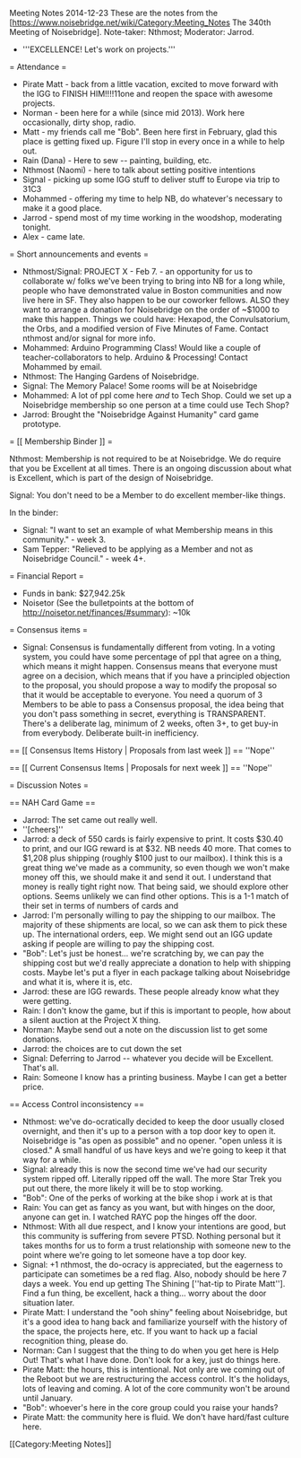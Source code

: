 Meeting Notes 2014-12-23 
 These are the notes from the [https://www.noisebridge.net/wiki/Category:Meeting_Notes The 340th Meeting of Noisebridge]. Note-taker: Nthmost; Moderator: Jarrod.
* '''EXCELLENCE! Let's work on projects.'''

= Attendance =
* Pirate Matt - back from a little vacation, excited to move forward with the IGG to FINISH HIM!!!!11one and reopen the space with awesome projects.
* Norman - been here for a while (since mid 2013). Work here occasionally, dirty shop, radio.
* Matt - my friends call me "Bob". Been here first in February, glad this place is getting fixed up.  Figure I'll stop in every once in a while to help out.
* Rain (Dana) - Here to sew -- painting, building, etc.
* Nthmost (Naomi) - here to talk about setting positive intentions  
* Signal - picking up some IGG stuff to deliver stuff to Europe via trip to 31C3
* Mohammed - offering my time to help NB, do whatever's necessary to make it a good place.
* Jarrod - spend most of my time working in the woodshop, moderating tonight.
* Alex - came late.

= Short announcements and events =

* Nthmost/Signal: PROJECT X - Feb 7. - an opportunity for us to collaborate w/ folks we've been trying to bring into NB for a long while, people who have demonstrated value in Boston communities and now live here in SF.  They also happen to be our coworker fellows.  ALSO they want to arrange a donation for Noisebridge on the order of ~$1000 to make this happen. Things we could have: Hexapod, the Convulsatorium, the Orbs, and a modified version of Five Minutes of Fame. Contact nthmost and/or signal for more info.
* Mohammed: Arduino Programming Class! Would like a couple of teacher-collaborators to help.  Arduino &amp; Processing! Contact Mohammed by email.
* Nthmost: The Hanging Gardens of Noisebridge.
* Signal: The Memory Palace! Some rooms will be at Noisebridge
* Mohammed: A lot of ppl come here *and* to Tech Shop. Could we set up a Noisebridge membership so one person at a time could use Tech Shop?
* Jarrod: Brought the "Noisebridge Against Humanity" card game prototype.

= [[ Membership Binder ]] =

Nthmost: Membership is not required to be at Noisebridge. We do require that you be Excellent at all times. There is an ongoing discussion about what is Excellent, which is part of the design of Noisebridge.

Signal: You don't need to be a Member to do excellent member-like things.

In the binder:

* Signal: "I want to set an example of what Membership means in this community." - week 3.
* Sam Tepper: "Relieved to be applying as a Member and not as Noisebridge Council." - week 4+.


= Financial Report =
* Funds in bank: $27,942.25k
* Noisetor (See the bulletpoints at the bottom of http://noisetor.net/finances/#summary): ~10k

= Consensus items =

* Signal: Consensus is fundamentally different from voting. In a voting system, you could have some percentage of ppl that agree on a thing, which means it might happen.  Consensus means that everyone must agree on a decision, which means that if you have a principled objection to the proposal, you should propose a way to modify the proposal so that it would be acceptable to everyone. You need a quorum of 3 Members to be able to pass a Consensus proposal, the idea being that you don't pass something in secret, everything is TRANSPARENT.  There's a deliberate lag, minimum of 2 weeks, often 3+, to get buy-in from everybody. Deliberate built-in inefficiency.


== [[ Consensus Items History | Proposals from last week ]] ==
''Nope''

== [[ Current Consensus Items | Proposals for next week ]] ==
''Nope''

= Discussion Notes =

== NAH Card Game ==

* Jarrod: The set came out really well.
* ''[cheers]''
* Jarrod: a deck of 550 cards is fairly expensive to print. It costs $30.40 to print, and our IGG reward is at $32.  NB needs 40 more.  That comes to $1,208 plus shipping (roughly $100 just to our mailbox). I think this is a great thing we've made as a community, so even though we won't make money off this, we should make it and send it out.  I understand that money is really tight right now. That being said, we should explore other options. Seems unlikely we can find other options.  This is a 1-1 match of their set in terms of numbers of cards and
* Jarrod: I'm personally willing to pay the shipping to our mailbox. The majority of these shipments are local, so we can ask them to pick these up.  The international orders, eep.  We might send out an IGG update asking if people are willing to pay the shipping cost.
* "Bob": Let's just be honest... we're scratching by, we can pay the shipping cost but we'd really appreciate a donation to help with shipping costs. Maybe let's put a flyer in each package talking about Noisebridge and what it is, where it is, etc.
* Jarrod: these are IGG rewards. These people already know what they were getting.
* Rain: I don't know the game, but if this is important to people, how about a silent auction at the Project X thing. 
* Norman: Maybe send out a note on the discussion list to get some donations.
* Jarrod: the choices are to cut down the set
* Signal: Deferring to Jarrod -- whatever you decide will be Excellent. That's all.
* Rain: Someone I know has a printing business. Maybe I can get a better price.

== Access Control inconsistency ==

* Nthmost: we've do-ocratically decided to keep the door usually closed overnight, and then it's up to a person with a top door key to open it. Noisebridge is "as open as possible" and no opener. "open unless it is closed." A small handful of us have keys and we're going to keep it that way for a while.
* Signal: already this is now the second time we've had our security system ripped off. Literally ripped off the wall. The more Star Trek you put out there, the more likely it will be to stop working.
* "Bob": One of the perks of working at the bike shop i work at is that
* Rain: You can get as fancy as you want, but with hinges on the door, anyone can get in. I watched RAYC pop the hinges off the door. 
* Nthmost: With all due respect, and I know your intentions are good, but this community is suffering from severe PTSD. Nothing personal but it takes months for us to form a trust relationship with someone new to the point where we're going to let someone have a top door key.
* Signal: +1 nthmost, the do-ocracy is appreciated, but the eagerness to participate can sometimes be a red flag. Also, nobody should be here 7 days a week. You end up getting The Shining [''hat-tip to Pirate Matt'']. Find a fun thing, be excellent, hack a thing... worry about the door situation later.
* Pirate Matt: I understand the "ooh shiny" feeling about Noisebridge, but it's a good idea to hang back and familiarize yourself with the history of the space, the projects here, etc. If you want to hack up a facial recognition thing, please do.
* Norman: Can I suggest that the thing to do when you get here is Help Out! That's what I have done. Don't look for a key, just do things here.
* Pirate Matt: the hours, this is intentional. Not only are we coming out of the Reboot but we are restructuring the access control. It's the holidays, lots of leaving and coming. A lot of the core community won't be around until January.
* "Bob": whoever's here in the core group could you raise your hands?
* Pirate Matt: the community here is fluid. We don't have hard/fast culture here.

[[Category:Meeting Notes]]